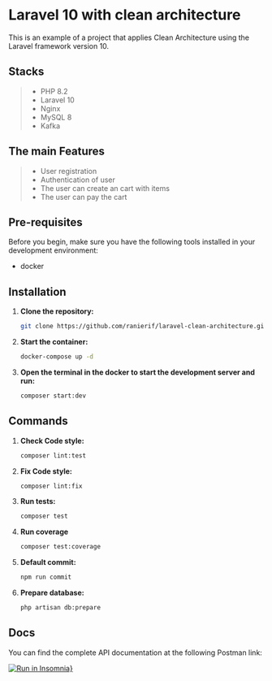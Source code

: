 # Laravel 10 with clean architecture

This is an example of a project that applies Clean Architecture using the Laravel framework version 10.

## Stacks

> - PHP 8.2
> - Laravel 10
> - Nginx
> - MySQL 8
> - Kafka

## The main Features

> - User registration
> - Authentication of user
> - The user can create an cart with items
> - The user can pay the cart

## Pre-requisites

Before you begin, make sure you have the following tools installed in your development environment:

- docker


## Installation

1. **Clone the repository:**

   ```bash
   git clone https://github.com/ranierif/laravel-clean-architecture.git


2. **Start the container:**

   ```bash
   docker-compose up -d

3. **Open the terminal in the docker to start the development server and run:**

   ```bash
   composer start:dev

## Commands

1. **Check Code style:**

   ```bash
   composer lint:test

2. **Fix Code style:**

   ```bash
   composer lint:fix

3. **Run tests:**

   ```bash
   composer test

4. **Run coverage**

   ```bash
   composer test:coverage


5. **Default commit:**

   ```bash
   npm run commit

6. **Prepare database:**

   ```bash
   php artisan db:prepare

## Docs

You can find the complete API documentation at the following Postman link:

[![Run in Insomnia}](https://insomnia.rest/images/run.svg)](https://insomnia.rest/run/?label=Laravel%20Clean%20Architecture&uri=https://raw.githubusercontent.com/ranierif/laravel-clean-architecture/main/storage/docs/insomnia-collection.json)
